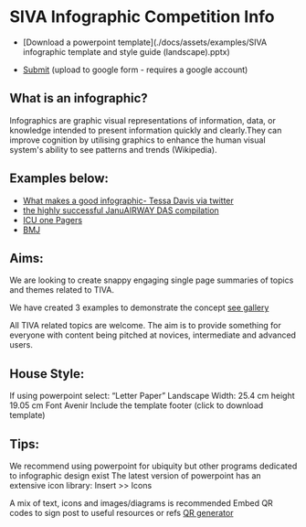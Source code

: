 
# SIVA Infographic Competition Info

* [Download a powerpoint template](./docs/assets/examples/SIVA infographic template and style guide (landscape).pptx)

* [Submit](https://forms.gle/CwFKFnoAnvXGyb9y9) (upload to google form - requires a google account)

## What is an infographic?

Infographics are graphic visual representations of information, data, or knowledge intended to present information quickly and clearly.They can improve cognition by utilising graphics to enhance the human visual system's ability to see patterns and trends (Wikipedia).

## Examples below:

* [What makes a good infographic-  Tessa Davis via twitter](https://twitter.com/tessardavis/status/1478272251116113922?lang=en-GB)
* [the highly successful JanuAIRWAY DAS compilation](https://issuu.com/difficultairwaysociety/docs/_januairway_2022_the_compilation)
* [ICU one Pagers](https://onepagericu.com)
* [BMJ](https://www.bmj.com/infographics)

## Aims:

We are looking to create snappy engaging single page summaries of topics and themes related to TIVA.

We have created 3 examples to demonstrate the concept [see gallery](https://timcknowles.github.io/SIVA)

All TIVA related topics are welcome.  The aim is to provide something for everyone with content being pitched at novices, intermediate and advanced users. 

## House Style:

If using powerpoint select:
“Letter Paper” Landscape Width: 25.4 cm height 19.05 cm
Font Avenir 
Include the template footer (click to download template)

## Tips:

We recommend using powerpoint for ubiquity but other programs dedicated to infographic design exist
The latest version of powerpoint has an extensive icon library: Insert >> Icons

A mix of text, icons and images/diagrams is recommended
Embed QR codes to sign post to useful resources or refs [QR generator](https://www.qr-code-generator.com)
       